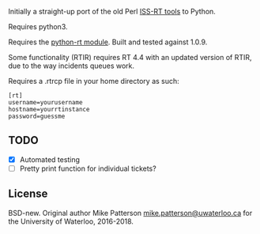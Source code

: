 Initially a straight-up port of the old Perl [ISS-RT tools](https://github.com/kraigu/ISS-RT) to Python.

Requires python3.

Requires the [python-rt module](https://github.com/CZ-NIC/python-rt). Built and tested against 1.0.9.

Some functionality (RTIR) requires RT 4.4 with an updated version of RTIR, due to the way incidents queues work. 

Requires a .rtrcp file in your home directory as such:

```
[rt]
username=yourusername
hostname=yourrtinstance
password=guessme
```

TODO
----

* [X] Automated testing
* [ ] Pretty print function for individual tickets?

License
-------

BSD-new. Original author Mike Patterson <mike.patterson@uwaterloo.ca> for the University of Waterloo, 2016-2018.
